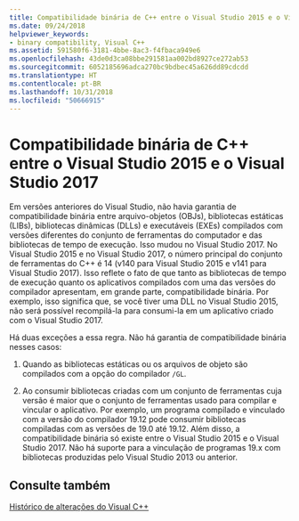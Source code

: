 ```yaml
---
title: Compatibilidade binária de C++ entre o Visual Studio 2015 e o Visual Studio 2017
ms.date: 09/24/2018
helpviewer_keywords:
- binary compatibility, Visual C++
ms.assetid: 591580f6-3181-4bbe-8ac3-f4fbaca949e6
ms.openlocfilehash: 43de0d3ca08bbe291581aa002bd8927ce272ab53
ms.sourcegitcommit: 6052185696adca270bc9bdbec45a626dd89cdcdd
ms.translationtype: HT
ms.contentlocale: pt-BR
ms.lasthandoff: 10/31/2018
ms.locfileid: "50666915"
---
```

# <a name="c-binary-compatibility-between-visual-studio-2015-and-visual-studio-2017"></a>Compatibilidade binária de C++ entre o Visual Studio 2015 e o Visual Studio 2017

Em versões anteriores do Visual Studio, não havia garantia de compatibilidade binária entre arquivo-objetos (OBJs), bibliotecas estáticas (LIBs), bibliotecas dinâmicas (DLLs) e executáveis (EXEs) compilados com versões diferentes do conjunto de ferramentas do computador e das bibliotecas de tempo de execução. Isso mudou no Visual Studio 2017. No Visual Studio 2015 e no Visual Studio 2017, o número principal do conjunto de ferramentas do C++ é 14 (v140 para Visual Studio 2015 e v141 para Visual Studio 2017). Isso reflete o fato de que tanto as bibliotecas de tempo de execução quanto os aplicativos compilados com uma das versões do compilador apresentam, em grande parte, compatibilidade binária. Por exemplo, isso significa que, se você tiver uma DLL no Visual Studio 2015, não será possível recompilá-la para consumi-la em um aplicativo criado com o Visual Studio 2017.

Há duas exceções a essa regra. Não há garantia de compatibilidade binária nesses casos:

1. Quando as bibliotecas estáticas ou os arquivos de objeto são compilados com a opção do compilador `/GL`.

2. Ao consumir bibliotecas criadas com um conjunto de ferramentas cuja versão é maior que o conjunto de ferramentas usado para compilar e vincular o aplicativo. Por exemplo, um programa compilado e vinculado com a versão do compilador 19.12 pode consumir bibliotecas compiladas com as versões de 19.0 até 19.12. Além disso, a compatibilidade binária só existe entre o Visual Studio 2015 e o Visual Studio 2017. Não há suporte para a vinculação de programas 19.x com bibliotecas produzidas pelo Visual Studio 2013 ou anterior.

## <a name="see-also"></a>Consulte também

[Histórico de alterações do Visual C++](..\porting\visual-cpp-change-history-2003-2015.md)
